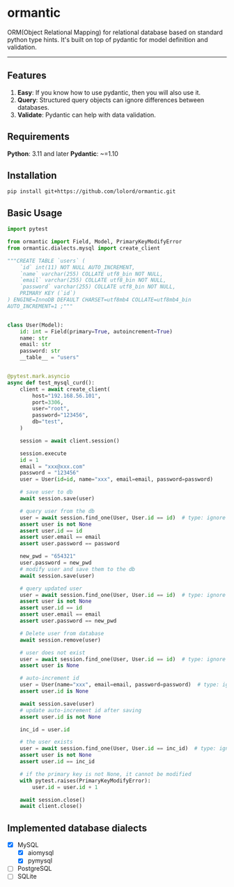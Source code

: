# ormantic

ORM(Object Relational Mapping) for relational database based on standard python type hints. It's built on top of pydantic for model definition and validation.

---

## Features

1. **Easy**: If you know how to use pydantic, then you will also use it.
2. **Query**: Structured query objects can ignore differences between databases.
3. **Validate**: Pydantic can help with data validation.

## Requirements

**Python**: 3.11 and later
**Pydantic**: ~=1.10

## Installation

``` shell
pip install git+https://github.com/lolord/ormantic.git
```

## Basic Usage

``` python
import pytest

from ormantic import Field, Model, PrimaryKeyModifyError
from ormantic.dialects.mysql import create_client

"""CREATE TABLE `users` (
    `id` int(11) NOT NULL AUTO_INCREMENT,
    `name` varchar(255) COLLATE utf8_bin NOT NULL,
    `email` varchar(255) COLLATE utf8_bin NOT NULL,
    `password` varchar(255) COLLATE utf8_bin NOT NULL,
    PRIMARY KEY (`id`)
) ENGINE=InnoDB DEFAULT CHARSET=utf8mb4 COLLATE=utf8mb4_bin
AUTO_INCREMENT=1 ;"""


class User(Model):
    id: int = Field(primary=True, autoincrement=True)
    name: str
    email: str
    password: str
    __table__ = "users"


@pytest.mark.asyncio
async def test_mysql_curd():
    client = await create_client(
        host="192.168.56.101",
        port=3306,
        user="root",
        password="123456",
        db="test",
    )

    session = await client.session()

    session.execute
    id = 1
    email = "xxx@xxx.com"
    password = "123456"
    user = User(id=id, name="xxx", email=email, password=password)

    # save user to db
    await session.save(user)

    # query user from the db
    user = await session.find_one(User, User.id == id)  # type: ignore
    assert user is not None
    assert user.id == id
    assert user.email == email
    assert user.password == password

    new_pwd = "654321"
    user.password = new_pwd
    # modify user and save them to the db
    await session.save(user)

    # query updated user
    user = await session.find_one(User, User.id == id)  # type: ignore
    assert user is not None
    assert user.id == id
    assert user.email == email
    assert user.password == new_pwd

    # Delete user from database
    await session.remove(user)

    # user does not exist
    user = await session.find_one(User, User.id == id)  # type: ignore
    assert user is None

    # auto-increment id
    user = User(name="xxx", email=email, password=password)  # type: ignore
    assert user.id is None

    await session.save(user)
    # update auto-increment id after saving
    assert user.id is not None

    inc_id = user.id

    # the user exists
    user = await session.find_one(User, User.id == inc_id)  # type: ignore
    assert user is not None
    assert user.id == inc_id

    # if the primary key is not None, it cannot be modified
    with pytest.raises(PrimaryKeyModifyError):
        user.id = user.id + 1

    await session.close()
    await client.close()
```

## Implemented database dialects

- [X] MySQL
  - [X] aiomysql
  - [X] pymysql
- [ ] PostgreSQL
- [ ] SQLite
